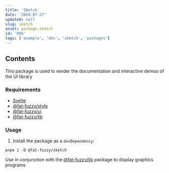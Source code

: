 ```yaml
---
title: 'Sketch'
date: '2024-07-27'
updated: null
slug: sketch
asset: package-sketch
id: '006'
tags: ['example', 'doc', 'sketch', 'packages']
---
```


## Contents

This package is used to render the documentation and interactive demos of the UI library

### Requirements

- [Svelte](https://svelte.dev/)
- [@fat-fuzzy/style](https://github.com/fat-fuzzy/rocks/tree/main/packages/style)
- [@fat-fuzzy/ui](https://github.com/fat-fuzzy/rocks/tree/main/packages/ui)
- [@fat-fuzzy/lib](https://github.com/fat-fuzzy/rocks/tree/main/packages/lib)

### Usage

1. Install the package as a `devDependency`:

```shell
pnpm i -D @fat-fuzzy/sketch
```

Use in conjunction with the [@fat-fuzzy/lib](https://github.com/fat-fuzzy/rocks/tree/main/packages/lib) package to display graphics programs

